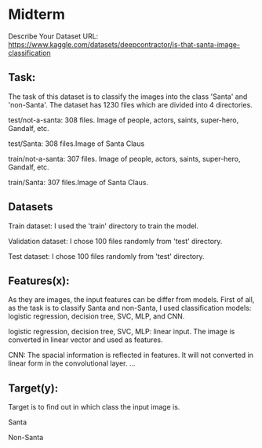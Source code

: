 # Midterm
Describe Your Dataset
URL: https://www.kaggle.com/datasets/deepcontractor/is-that-santa-image-classification

## Task:

The task of this dataset is to classify the images into the class 'Santa' and 'non-Santa'. The dataset has 1230 files which are divided into 4 directories.

test/not-a-santa: 308 files. Image of people, actors, saints, super-hero, Gandalf, etc.

test/Santa: 308 files.Image of Santa Claus

train/not-a-santa: 307 files. Image of people, actors, saints, super-hero, Gandalf, etc.

train/Santa: 307 files.Image of Santa Claus.

## Datasets

Train dataset: I used the 'train' directory to train the model.

Validation dataset: I chose 100 files randomly from 'test' directory.

Test dataset: I chose 100 files randomly from 'test' directory.

## Features(x):

As they are images, the input features can be differ from models. First of all, as the task is to classify Santa and non-Santa, I used classification models: logistic regression, decision tree, SVC, MLP, and CNN.

logistic regression, decision tree, SVC, MLP: linear input. The image is converted in linear vector and used as features.

CNN: The spacial information is reflected in features. It will not converted in linear form in the convolutional layer.
...

## Target(y):

Target is to find out in which class the input image is.

Santa

Non-Santa

